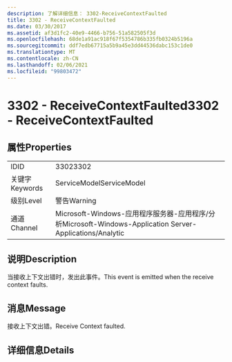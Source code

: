 ```yaml
---
description: 了解详细信息： 3302-ReceiveContextFaulted
title: 3302 - ReceiveContextFaulted
ms.date: 03/30/2017
ms.assetid: af3d1fc2-40e9-4466-b756-51a582505f3d
ms.openlocfilehash: 68de1a91ac918f67f5354786b335fb0324b5196a
ms.sourcegitcommit: ddf7edb67715a5b9a45e3dd44536dabc153c1de0
ms.translationtype: MT
ms.contentlocale: zh-CN
ms.lasthandoff: 02/06/2021
ms.locfileid: "99803472"
---
```

# <a name="3302---receivecontextfaulted"></a><span data-ttu-id="0ef82-103">3302 - ReceiveContextFaulted</span><span class="sxs-lookup"><span data-stu-id="0ef82-103">3302 - ReceiveContextFaulted</span></span>

## <a name="properties"></a><span data-ttu-id="0ef82-104">属性</span><span class="sxs-lookup"><span data-stu-id="0ef82-104">Properties</span></span>  
  
|||  
|-|-|  
|<span data-ttu-id="0ef82-105">ID</span><span class="sxs-lookup"><span data-stu-id="0ef82-105">ID</span></span>|<span data-ttu-id="0ef82-106">3302</span><span class="sxs-lookup"><span data-stu-id="0ef82-106">3302</span></span>|  
|<span data-ttu-id="0ef82-107">关键字</span><span class="sxs-lookup"><span data-stu-id="0ef82-107">Keywords</span></span>|<span data-ttu-id="0ef82-108">ServiceModel</span><span class="sxs-lookup"><span data-stu-id="0ef82-108">ServiceModel</span></span>|  
|<span data-ttu-id="0ef82-109">级别</span><span class="sxs-lookup"><span data-stu-id="0ef82-109">Level</span></span>|<span data-ttu-id="0ef82-110">警告</span><span class="sxs-lookup"><span data-stu-id="0ef82-110">Warning</span></span>|  
|<span data-ttu-id="0ef82-111">通道</span><span class="sxs-lookup"><span data-stu-id="0ef82-111">Channel</span></span>|<span data-ttu-id="0ef82-112">Microsoft-Windows-应用程序服务器-应用程序/分析</span><span class="sxs-lookup"><span data-stu-id="0ef82-112">Microsoft-Windows-Application Server-Applications/Analytic</span></span>|  
  
## <a name="description"></a><span data-ttu-id="0ef82-113">说明</span><span class="sxs-lookup"><span data-stu-id="0ef82-113">Description</span></span>  

 <span data-ttu-id="0ef82-114">当接收上下文出错时，发出此事件。</span><span class="sxs-lookup"><span data-stu-id="0ef82-114">This event is emitted when the receive context faults.</span></span>  
  
## <a name="message"></a><span data-ttu-id="0ef82-115">消息</span><span class="sxs-lookup"><span data-stu-id="0ef82-115">Message</span></span>  

 <span data-ttu-id="0ef82-116">接收上下文出错。</span><span class="sxs-lookup"><span data-stu-id="0ef82-116">Receive Context faulted.</span></span>  
  
## <a name="details"></a><span data-ttu-id="0ef82-117">详细信息</span><span class="sxs-lookup"><span data-stu-id="0ef82-117">Details</span></span>
